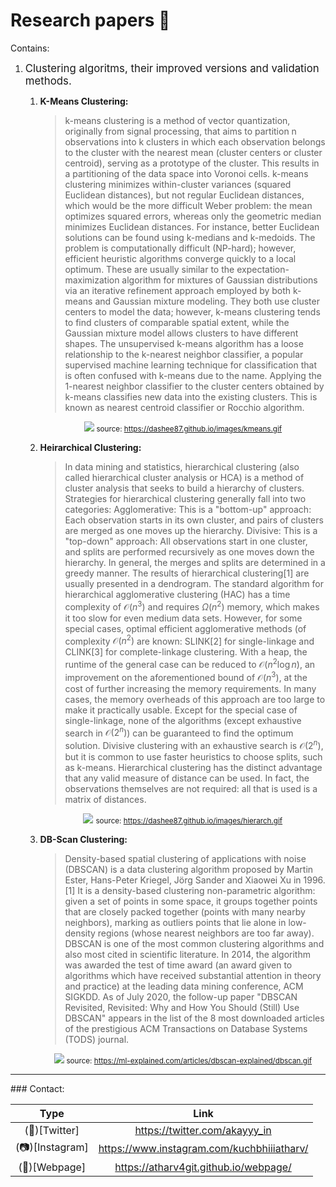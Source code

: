 # Research papers 📄
Contains:
1. <big>Clustering algoritms, their improved versions and validation methods.</big>
    1. __K-Means Clustering:__
        >k-means clustering is a method of vector quantization, originally from signal processing, that aims to partition n observations into k clusters in which each observation belongs to the cluster with the nearest mean (cluster centers or cluster centroid), serving as a prototype of the cluster. This results in a partitioning of the data space into Voronoi cells. k-means clustering minimizes within-cluster variances (squared Euclidean distances), but not regular Euclidean distances, which would be the more difficult Weber problem: the mean optimizes squared errors, whereas only the geometric median minimizes Euclidean distances. For instance, better Euclidean solutions can be found using k-medians and k-medoids.
        >The problem is computationally difficult (NP-hard); however, efficient heuristic algorithms converge quickly to a local optimum. These are usually similar to the expectation-maximization algorithm for mixtures of Gaussian distributions via an iterative refinement approach employed by both k-means and Gaussian mixture modeling. They both use cluster centers to model the data; however, k-means clustering tends to find clusters of comparable spatial extent, while the Gaussian mixture model allows clusters to have different shapes.
        >The unsupervised k-means algorithm has a loose relationship to the k-nearest neighbor classifier, a popular supervised machine learning technique for classification that is often confused with k-means due to the name. Applying the 1-nearest neighbor classifier to the cluster centers obtained by k-means classifies new data into the existing clusters. This is known as nearest centroid classifier or Rocchio algorithm.
        <center>

        ![](https://dashee87.github.io/images/kmeans.gif)
        <small>source: https://dashee87.github.io/images/kmeans.gif</small>
        </center>

    2. __Heirarchical Clustering:__
        >In data mining and statistics, hierarchical clustering (also called hierarchical cluster analysis or HCA) is a method of cluster analysis that seeks to build a hierarchy of clusters. Strategies for hierarchical clustering generally fall into two categories:
        >Agglomerative: This is a "bottom-up" approach: Each observation starts in its own cluster, and pairs of clusters are merged as one moves up the hierarchy.
Divisive: This is a "top-down" approach: All observations start in one cluster, and splits are performed recursively as one moves down the hierarchy.
In general, the merges and splits are determined in a greedy manner. The results of hierarchical clustering[1] are usually presented in a dendrogram.
The standard algorithm for hierarchical agglomerative clustering (HAC) has a time complexity of ${\displaystyle {\mathcal {O}}(n^{3})}$ and requires ${\displaystyle \Omega (n^{2})}$ memory, which makes it too slow for even medium data sets. However, for some special cases, optimal efficient agglomerative methods (of complexity ${\displaystyle {\mathcal {O}}(n^{2})}$ are known: SLINK[2] for single-linkage and CLINK[3] for complete-linkage clustering. With a heap, the runtime of the general case can be reduced to ${\displaystyle {\mathcal {O}}(n^{2}\log n)}$, an improvement on the aforementioned bound of ${\displaystyle {\mathcal {O}}(n^{3})}$, at the cost of further increasing the memory requirements. In many cases, the memory overheads of this approach are too large to make it practically usable.
Except for the special case of single-linkage, none of the algorithms (except exhaustive search in ${\displaystyle {\mathcal {O}}(2^{n})}$) can be guaranteed to find the optimum solution.
Divisive clustering with an exhaustive search is ${\displaystyle {\mathcal {O}}(2^{n})}$, but it is common to use faster heuristics to choose splits, such as k-means.
Hierarchical clustering has the distinct advantage that any valid measure of distance can be used. In fact, the observations themselves are not required: all that is used is a matrix of distances.

        <center>

        ![](https://dashee87.github.io/images/hierarch.gif)
        <small>source: https://dashee87.github.io/images/hierarch.gif</small>
        </center>
    3. __DB-Scan Clustering:__
        >Density-based spatial clustering of applications with noise (DBSCAN) is a data clustering algorithm proposed by Martin Ester, Hans-Peter Kriegel, Jörg Sander and Xiaowei Xu in 1996.[1] It is a density-based clustering non-parametric algorithm: given a set of points in some space, it groups together points that are closely packed together (points with many nearby neighbors), marking as outliers points that lie alone in low-density regions (whose nearest neighbors are too far away). DBSCAN is one of the most common clustering algorithms and also most cited in scientific literature.
In 2014, the algorithm was awarded the test of time award (an award given to algorithms which have received substantial attention in theory and practice) at the leading data mining conference, ACM SIGKDD. As of July 2020, the follow-up paper "DBSCAN Revisited, Revisited: Why and How You Should (Still) Use DBSCAN" appears in the list of the 8 most downloaded articles of the prestigious ACM Transactions on Database Systems (TODS) journal.
        <center>

        ![](https://ml-explained.com/articles/dbscan-explained/dbscan.gif)
        <small>source: https://ml-explained.com/articles/dbscan-explained/dbscan.gif</small>
        </center>
<hr>
### Contact:

|Type | Link | 
| :---: | :---: |
|(🐤)[Twitter] | https://twitter.com/akayyy_in |
|(📷)[Instagram] | https://www.instagram.com/kuchbhiiiatharv/ |
|(🔗)[Webpage] | https://atharv4git.github.io/webpage/ |
